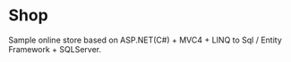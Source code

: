 # Shop
Sample online store based on ASP.NET(C#) + MVC4 + LINQ to Sql / Entity Framework + SQLServer.
